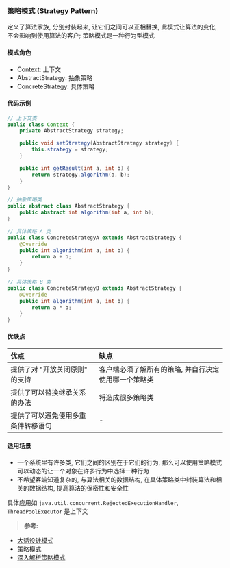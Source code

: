 ### 策略模式 (Strategy Pattern)
定义了算法家族, 分别封装起来, 让它们之间可以互相替换, 此模式让算法的变化, 不会影响到使用算法的客户; 策略模式是一种行为型模式

#### 模式角色
- Context: 上下文
- AbstractStrategy: 抽象策略
- ConcreteStrategy: 具体策略

#### 代码示例
```Java
// 上下文类
public class Context {
    private AbstractStrategy strategy;

    public void setStrategy(AbstractStrategy strategy) {
        this.strategy = strategy;
    }

    public int getResult(int a, int b) {
        return strategy.algorithm(a, b);
    }
}

// 抽象策略类
public abstract class AbstractStrategy {
    public abstract int algorithm(int a, int b);
}

// 具体策略 A 类
public class ConcreteStrategyA extends AbstractStrategy {
    @Override
    public int algorithm(int a, int b) {
        return a + b;
    }
}

// 具体策略 B 类
public class ConcreteStrategyB extends AbstractStrategy {
    @Override
    public int algorithm(int a, int b) {
        return a * b;
    }
}
```

#### 优缺点

| 优点 | 缺点 |
| :--- | :--- |
| 提供了对 "开放关闭原则" 的支持 | 客户端必须了解所有的策略, 并自行决定使用哪一个策略类 |
| 提供了可以替换继承关系的办法 | 将造成很多策略类 |
| 提供了可以避免使用多重条件转移语句 | - |

#### 适用场景
- 一个系统里有许多类, 它们之间的区别在于它们的行为, 那么可以使用策略模式可以动态的让一个对象在许多行为中选择一种行为
- 不希望客端知道复杂的, 与算法相关的数据结构, 在具体策略类中封装算法和相关的数据结构, 提高算法的保密性和安全性

具体应用如 `java.util.concurrent.RejectedExecutionHandler`, `ThreadPoolExecutor` 是上下文

>**参考:**
- [大话设计模式](https://book.douban.com/subject/2334288/)  
- [策略模式](https://design-patterns.readthedocs.io/zh_CN/latest/behavioral_patterns/strategy.html)
- [深入解析策略模式](https://www.cnblogs.com/lewis0077/p/5133812.html)
